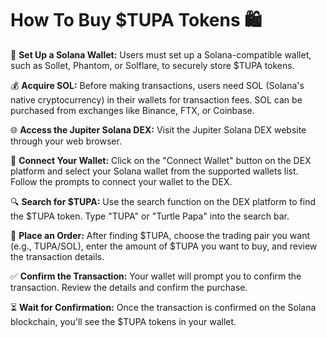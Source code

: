 # How To Buy $TUPA Tokens 🛍️ 

📱 **Set Up a Solana Wallet:** Users must set up a Solana-compatible wallet, such as Sollet, Phantom, or Solflare, to securely store $TUPA tokens.

💰 **Acquire SOL:** Before making transactions, users need SOL (Solana's native cryptocurrency) in their wallets for transaction fees. SOL can be purchased from exchanges like Binance, FTX, or Coinbase.

🌐 **Access the Jupiter Solana DEX:** Visit the Jupiter Solana DEX website through your web browser.

🔗 **Connect Your Wallet:** Click on the "Connect Wallet" button on the DEX platform and select your Solana wallet from the supported wallets list. Follow the prompts to connect your wallet to the DEX.

🔍 **Search for $TUPA:** Use the search function on the DEX platform to find the $TUPA token. Type "TUPA" or "Turtle Papa" into the search bar.

🛒 **Place an Order:** After finding $TUPA, choose the trading pair you want (e.g., TUPA/SOL), enter the amount of $TUPA you want to buy, and review the transaction details.

✅ **Confirm the Transaction:** Your wallet will prompt you to confirm the transaction. Review the details and confirm the purchase.

⏳ **Wait for Confirmation:** Once the transaction is confirmed on the Solana blockchain, you'll see the $TUPA tokens in your wallet.